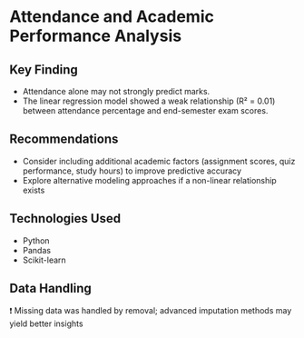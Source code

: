 # Attendance and Academic Performance Analysis

## Key Finding
- Attendance alone may not strongly predict marks.  
- The linear regression model showed a weak relationship (R² = 0.01) between attendance percentage and end-semester exam scores.

## Recommendations
- Consider including additional academic factors (assignment scores, quiz performance, study hours) to improve predictive accuracy
- Explore alternative modeling approaches if a non-linear relationship exists

## Technologies Used
- Python
- Pandas
- Scikit-learn

## Data Handling
❗ Missing data was handled by removal; advanced imputation methods may yield better insights
